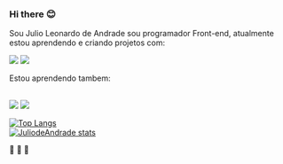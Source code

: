 ### Hi there :blush:

Sou Julio Leonardo de Andrade sou programador Front-end, atualmente estou aprendendo e criando projetos com:

<img src="https://img.shields.io/badge/CSS3-1572B6?style=for-the-badge&logo=css3&logoColor=white">

<img src="https://img.shields.io/badge/HTML5-E34F26?style=for-the-badge&logo=html5&logoColor=white">

Estou aprendendo tambem:

<br>


<img src="https://img.shields.io/badge/JavaScript-F7DF1E?style=for-the-badge&logo=javascript&logoColor=black">

<img src="https://img.shields.io/badge/React-20232A?style=for-the-badge&logo=react&logoColor=61DAFB">

[![Top Langs](https://github-readme-stats.vercel.app/api/top-langs/?username=JuliodeAndrade)](https://github.com/anuraghazra/github-readme-stats)
<br>
[![JuliodeAndrade stats](https://github-readme-stats.vercel.app/api?username=JuliodeAndrade)](https://github.com/anuraghazra/github-readme-stats)

  :rocket:  :rocket:   :rocket:
